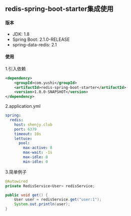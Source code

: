 ## redis-spring-boot-starter集成使用
#### 版本
- JDK: 1.8
- Spring Boot: 2.1.0-RELEASE
- spring-data-redis: 2.1

#### 使用
1.引入依赖
```xml
<dependency>
    <groupId>com.yushi</groupId>
    <artifactId>redis-spring-boot-starter</artifactId>
    <version>1.0.0-SNAPSHOT</version>
</dependency>
```
2.application.yml
```yaml
spring:
  redis:
    host: shenjy.club
    port: 6379
    timeout: 10s
    lettuce:
      pool:
        max-active: 8
        max-wait: -1s
        max-idle: 8
        min-idle: 0
```
3.简单例子
```java
@Autowired
private RedisService<User> redisService;

public void get() {
    User user = redisService.get("user:1");
    System.out.println(user);
}
```